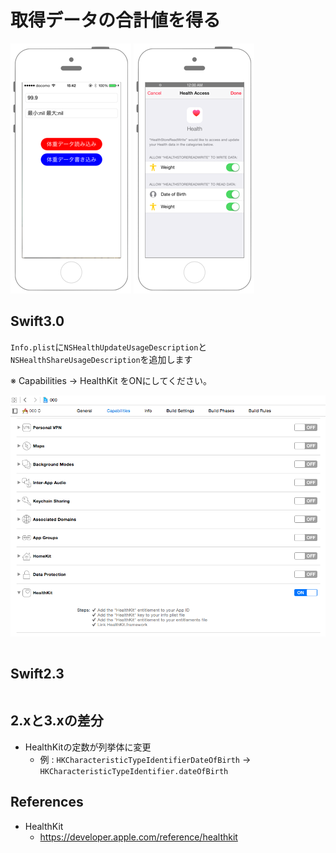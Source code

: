 # 取得データの合計値を得る

![Preview healthkit001](./img/healthkit002.png) ![Preview healthkit001_2](./img/healthkit002_2.png)

## Swift3.0

`Info.plist`に`NSHealthUpdateUsageDescription`と`NSHealthShareUsageDescription`を追加します

※ Capabilities -> HealthKit をONにしてください。

![Preview healthkit001_3](./img/healthkit001_3.png)

```swift
```

## Swift2.3

```swift
```

## 2.xと3.xの差分

* HealthKitの定数が列挙体に変更
    * 例 : `HKCharacteristicTypeIdentifierDateOfBirth` → `HKCharacteristicTypeIdentifier.dateOfBirth`

## References

* HealthKit
    * https://developer.apple.com/reference/healthkit
